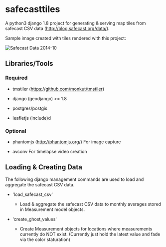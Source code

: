 # safecasttiles


A python3 django 1.8 project for generating & serving map tiles from safecast CSV data (http://blog.safecast.org/data/).

Sample image created with tiles rendered with this project:

![Safecast Data 2014-10](https://lh5.googleusercontent.com/8Uj8wENmgpN0s59mmbKqwced4z2WaxcFGK-fRp3kXas=s259-p-no)





## Libraries/Tools


### Required

- tmstiler (https://github.com/monkut/tmstiler)

- django (geodjango) >= 1.8

- postgres/postgis

- leafletjs (include)d

### Optional

- phantomjs (http://phantomjs.org/)
  For image capture

- avconv
  For timelapse video creation

## Loading & Creating Data


The following django management commands are used to load and aggregate the safecast CSV data.

- 'load_safecast_csv'

  - Load & aggregate the safecast CSV data to monthly averages stored in Measurement model objects.

- 'create_ghost_values'

  - Create Measurement objects for locations where measurements currently do NOT exist. (Currently just hold the latest value and fade via the color staturation)


